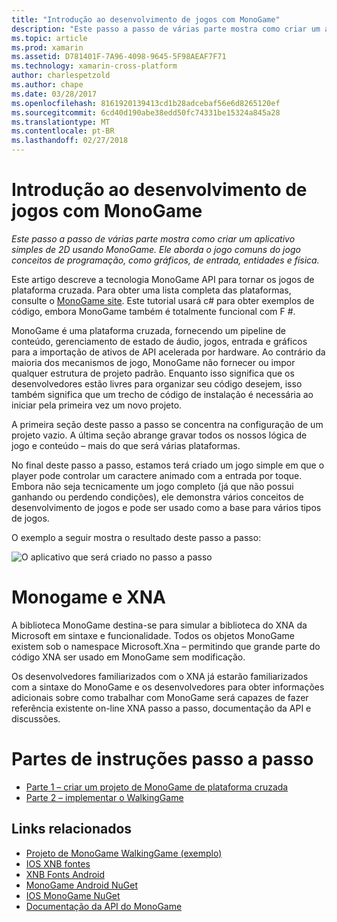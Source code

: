 ```yaml
---
title: "Introdução ao desenvolvimento de jogos com MonoGame"
description: "Este passo a passo de várias parte mostra como criar um aplicativo simples de 2D usando MonoGame.  Ele aborda o jogo comuns do jogo conceitos de programação, como gráficos, de entrada, entidades e física."
ms.topic: article
ms.prod: xamarin
ms.assetid: D781401F-7A96-4098-9645-5F98AEAF7F71
ms.technology: xamarin-cross-platform
author: charlespetzold
ms.author: chape
ms.date: 03/28/2017
ms.openlocfilehash: 8161920139413cd1b28adcebaf56e6d8265120ef
ms.sourcegitcommit: 6cd40d190abe38edd50fc74331be15324a845a28
ms.translationtype: MT
ms.contentlocale: pt-BR
ms.lasthandoff: 02/27/2018
---
```

# <a name="introduction-to-game-development-with-monogame"></a>Introdução ao desenvolvimento de jogos com MonoGame

_Este passo a passo de várias parte mostra como criar um aplicativo simples de 2D usando MonoGame.  Ele aborda o jogo comuns do jogo conceitos de programação, como gráficos, de entrada, entidades e física._

Este artigo descreve a tecnologia MonoGame API para tornar os jogos de plataforma cruzada. Para obter uma lista completa das plataformas, consulte o [MonoGame site](http://www.monogame.net/). Este tutorial usará c# para obter exemplos de código, embora MonoGame também é totalmente funcional com F #.

MonoGame é uma plataforma cruzada, fornecendo um pipeline de conteúdo, gerenciamento de estado de áudio, jogos, entrada e gráficos para a importação de ativos de API acelerada por hardware. Ao contrário da maioria dos mecanismos de jogo, MonoGame não fornecer ou impor qualquer estrutura de projeto padrão.  Enquanto isso significa que os desenvolvedores estão livres para organizar seu código desejem, isso também significa que um trecho de código de instalação é necessária ao iniciar pela primeira vez um novo projeto.

A primeira seção deste passo a passo se concentra na configuração de um projeto vazio. A última seção abrange gravar todos os nossos lógica de jogo e conteúdo – mais do que será várias plataformas.

No final deste passo a passo, estamos terá criado um jogo simple em que o player pode controlar um caractere animado com a entrada por toque.  Embora não seja tecnicamente um jogo completo (já que não possui ganhando ou perdendo condições), ele demonstra vários conceitos de desenvolvimento de jogos e pode ser usado como a base para vários tipos de jogos. 

O exemplo a seguir mostra o resultado deste passo a passo:

![](images/image1.gif "O aplicativo que será criado no passo a passo")

# <a name="monogame-and-xna"></a>Monogame e XNA

A biblioteca MonoGame destina-se para simular a biblioteca do XNA da Microsoft em sintaxe e funcionalidade.  Todos os objetos MonoGame existem sob o namespace Microsoft.Xna – permitindo que grande parte do código XNA ser usado em MonoGame sem modificação. 

Os desenvolvedores familiarizados com o XNA já estarão familiarizados com a sintaxe do MonoGame e os desenvolvedores para obter informações adicionais sobre como trabalhar com MonoGame será capazes de fazer referência existente on-line XNA passo a passo, documentação da API e discussões.


# <a name="walkthrough-parts"></a>Partes de instruções passo a passo

- [Parte 1 – criar um projeto de MonoGame de plataforma cruzada](~/graphics-games/monogame/introduction/part1.md)
- [Parte 2 – implementar o WalkingGame](~/graphics-games/monogame/introduction/part2.md)

## <a name="related-links"></a>Links relacionados

- [Projeto de MonoGame WalkingGame (exemplo)](https://developer.xamarin.com/samples/mobile/WalkingGameMG/)
- [IOS XNB fontes](https://github.com/mono/CocosSharp/tree/master/Samples/GameStarterKit/GameStarterKit/Content/fonts)
- [XNB Fonts Android](https://github.com/mono/CocosSharp/tree/master/Samples/GameStarterKit/GameStarterKit/Assets/Content/fonts)
- [MonoGame Android NuGet](https://www.nuget.org/packages/MonoGame.Framework.Android/)
- [IOS MonoGame NuGet](https://www.nuget.org/packages/MonoGame.Framework.iOS/)
- [Documentação da API do MonoGame](http://www.monogame.net/documentation/?page=main)
